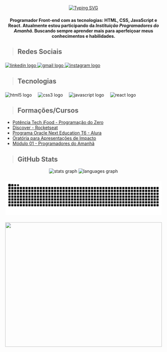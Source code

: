 <div align="center">
<a href="https://git.io/typing-svg"><img src="https://readme-typing-svg.demolab.com?font=Fira+Code&weight=700&size=25&pause=1000&color=FFCD57&vCenter=true&width=435&lines=%E2%9C%A8+Hello+Word!+%E2%9C%A8;%F0%9F%91%A6+My+name+is+Jer%C3%B4nimo+%F0%9F%91%A6;%F0%9F%8E%AE+I'm+20+Years+Old+%F0%9F%8E%AE;%F0%9F%92%BB+Programmer+Front-End+%F0%9F%92%BB" alt="Typing SVG" /></a>
</div>

###

#### <center>Programador Front-end com as tecnologias: **HTML**, **CSS**, **JavaScript** e **React**. Atualmente estou participando da _Instituição Programadores do Amanhã_. Buscando sempre aprender mais para aperfeiçoar meus conhecimentos e habilidades.

###

> ## Redes Sociais

###

<div align="left">
  <a href="https://www.linkedin.com/in/jeronimo-s-rodrigues-dev/" target="_blank">
    <img src="https://img.shields.io/static/v1?message=LinkedIn&logo=linkedin&label=&color=0077B5&logoColor=white&labelColor=&style=for-the-badge" height="40" alt="linkedin logo"/>
  </a>
  <a href="https://mail.google.com/mail/u/0/?pli=1#inbox" target="_blank">
    <img src="https://img.shields.io/static/v1?message=Gmail&logo=gmail&label=&color=D14836&logoColor=white&labelColor=&style=for-the-badge" height="40" alt="gmail logo"/>
  </a>
  <a href="https://www.instagram.com/jeronimo_santos_oficial/" target="_blank">
    <img src="https://img.shields.io/static/v1?message=Instagram&logo=instagram&label=&color=E4405F&logoColor=white&labelColor=&style=for-the-badge" height="40" alt="instagram logo"/>
  </a>
</div>

###

> ## Tecnologias

###

<div align="left">
  <img src="https://cdn.jsdelivr.net/gh/devicons/devicon/icons/html5/html5-original.svg" height="40" alt="html5 logo"  />
  <img width="12" />
  <img src="https://cdn.jsdelivr.net/gh/devicons/devicon/icons/css3/css3-original.svg" height="40" alt="css3 logo"  />
  <img width="12" />
  <img src="https://cdn.jsdelivr.net/gh/devicons/devicon/icons/javascript/javascript-original.svg" height="40" alt="javascript logo"  />
  <img width="12" />
  <img src="https://cdn.jsdelivr.net/gh/devicons/devicon/icons/react/react-original.svg" height="40" alt="react logo"  />
</div>

###

> ## Formações/Cursos
- [Potência Tech iFood - Programação do Zero](https://drive.google.com/file/d/1HyYCPkQY5JoK64A6vv4RSGYkg2o-kyv9/view)
- [Discover - Rocketseat](https://app.rocketseat.com.br/certificates/838b4602-4d5a-4b6e-9735-25fe79271447)
- [Programa Oracle Next Education T6 - Alura](https://cursos.alura.com.br/program/certificate/5f6b1328-a8d9-4d45-80c3-419abd1ce3e8?lang)
- [Oratória para Apresentações de Impacto](https://app.kajabi.com/certificates/d9db319a)
- [Módulo 01 - Programadores do Amanhã](https://drive.google.com/file/d/1_FUsFyuM76OdPn6zpMZsl0Wq0K2B9_QQ/view)

> ## GitHub Stats

<div align="center">
  <img src="https://github-readme-stats.vercel.app/api?username=JeronimoSantos&hide_title=false&hide_rank=false&show_icons=true&include_all_commits=true&count_private=true&disable_animations=false&theme=rose_pine&locale=en&hide_border=false&order=1" height="150" alt="stats graph"  />
  <img src="https://github-readme-stats.vercel.app/api/top-langs?username=JeronimoSantos&locale=en&hide_title=false&layout=compact&card_width=320&langs_count=5&theme=rose_pine&hide_border=false&order=2" height="150" alt="languages graph"  />
</div>

###

<picture align="center">
  <source media="(prefers-color-scheme: dark)" srcset="https://raw.githubusercontent.com/JeronimoSantos/JeronimoSantos/output/github-contribution-grid-snake-dark.svg">
  <source media="(prefers-color-scheme: light)" srcset="https://raw.githubusercontent.com/JeronimoSantos/JeronimoSantos/output/github-contribution-grid-snake-dark.svg">
  <img align="center" alt="github contribution grid snake animation" src="https://raw.githubusercontent.com/JeronimoSantos/JeronimoSantos/output/github-contribution-grid-snake.svg">
</picture>

###

<img width=100% height=400 src="https://github.com/user-attachments/assets/83d736f5-57df-4e10-ad13-6124dd5a0fac"/>
